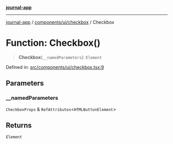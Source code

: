 [**journal-app**](../../../../README.md)

***

[journal-app](../../../../modules.md) / [components/ui/checkbox](../README.md) / Checkbox

# Function: Checkbox()

> **Checkbox**(`__namedParameters`): `Element`

Defined in: [src/components/ui/checkbox.tsx:9](https://github.com/FullStackExam/shamiri-journaling/blob/2429a79bf524ec1d1bc42e8c42aa2b20457e1d23/src/components/ui/checkbox.tsx#L9)

## Parameters

### \_\_namedParameters

`CheckboxProps` & `RefAttributes`\<`HTMLButtonElement`\>

## Returns

`Element`
